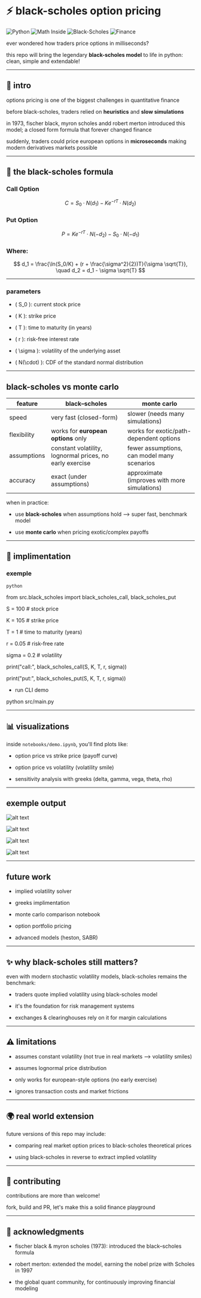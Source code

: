 # ⚡ black-scholes option pricing

![Python](https://img.shields.io/badge/Python-3.9%2B-blue?logo=python&logoColor=white)
![Math Inside](https://img.shields.io/badge/Powered%20by-σ²%20%26%20√t-yellow)
![Black-Scholes](https://img.shields.io/badge/Black–Scholes-⚡-green)
![Finance](https://img.shields.io/badge/Finance-Quant-lightgrey)

ever wondered how traders price options in milliseconds?

this repo will bring the legendary **black-scholes model** to life in python: clean, simple and extendable!


---

## 🏦 intro

options pricing is one of the biggest challenges in quantitative finance

before black-scholes, traders relied on **heuristics** and **slow simulations**

in 1973, fischer black, myron scholes andd robert merton introduced this model;
a closed form formula that forever changed finance

suddenly, traders could price european options in **microseconds** making modern derivatives markets possible


---

## 📐 the black-scholes formula

### Call Option
$$
C = S_0 \cdot N(d_1) - K e^{-rT} \cdot N(d_2)
$$

### Put Option
$$
P = K e^{-rT} \cdot N(-d_2) - S_0 \cdot N(-d_1)
$$

### Where:
$$
d_1 = \frac{\ln(S_0/K) + (r + \frac{\sigma^2}{2})T}{\sigma \sqrt{T}}, \quad
d_2 = d_1 - \sigma \sqrt{T}
$$


---

### parameters

- \( S_0 \): current stock price  

- \( K \): strike price  

- \( T \): time to maturity (in years)  

- \( r \): risk-free interest rate  

- \( \sigma \): volatility of the underlying asset  

- \( N(\cdot) \): CDF of the standard normal distribution


---

## black-scholes vs monte carlo


| feature                  |               black–scholes                              |               monte carlo                    |
|--------------------------|----------------------------------------------------------|----------------------------------------------|
| speed                    | very fast (closed-form)                                  | slower (needs many simulations)              |
| flexibility              | works for **european options** only                      | works for exotic/path-dependent options      |
| assumptions              | constant volatility, lognormal prices, no early exercise | fewer assumptions, can model many scenarios  |
| accuracy                 | exact (under assumptions)                                | approximate (improves with more simulations) |

when in practice:

- use **black-scholes** when assumptions hold --> super fast, benchmark model

- use **monte carlo** when pricing exotic/complex payoffs


---

## 🧮 implimentation

### exemple

```python```

from src.black_scholes import black_scholes_call, black_scholes_put

S = 100      # stock price

K = 105      # strike price

T = 1        # time to maturity (years)

r = 0.05     # risk-free rate

sigma = 0.2  # volatility

print("call:", black_scholes_call(S, K, T, r, sigma))

print("put:", black_scholes_put(S, K, T, r, sigma))

- run CLI demo

python src/main.py 


---

## 📊 visualizations

inside ```notebooks/demo.ipynb```, you'll find plots like:

- option price vs strike price (payoff curve)

- option price vs volatility (volatility smile)

- sensitivity analysis with greeks (delta, gamma, vega, theta, rho)


---

## exemple output 

![alt text](<image.png>)

![alt text](image-2.png)

![alt text](image-1.png)

![alt text](image-4.png)


---

## future work

- implied volatility solver

- greeks implimentation

- monte carlo comparison notebook

- option portfolio pricing

- advanced models (heston, SABR)


---

## ✨ why black-scholes still matters?

even with modern stochastic volatility models, black-scholes remains the benchmark:

- traders quote implied volatility using black-scholes model

- it's the foundation for risk management systems

- exchanges & clearinghouses rely on it for margin calculations


---

## ⚠️ limitations

- assumes constant volatility (not true in real markets --> volatility smiles)

- assumes lognormal price distribution

- only works for european-style options (no early exercise)

- ignores transaction costs and market frictions


---

## 🌍 real world extension

future versions of this repo may include:

- comparing real market option prices to black-scholes theoretical prices

- using black-scholes in reverse to extract implied volatility


---

## 🤝 contributing

contributions are more than welcome!

fork, build and PR, let's make this a solid finance playground


---

## 🙌 acknowledgments

- fischer black & myron scholes (1973): introduced the black–scholes formula

- robert merton: extended the model, earning the nobel prize with Scholes in 1997

- the global quant community, for continuously improving financial modeling